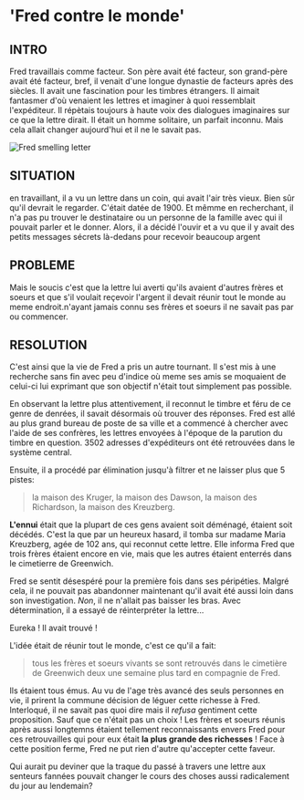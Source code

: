 # 'Fred contre le monde'

## INTRO

Fred travaillais comme facteur. 
Son père avait été facteur, son grand-père avait été facteur, 
bref, il venait d'une longue dynastie de facteurs après des siècles.
Il avait une fascination pour les timbres étrangers. 
Il aimait fantasmer d'où venaient les lettres et imaginer à quoi ressemblait l'expéditeur. 
Il répètais toujours à haute voix des dialogues imaginaires sur ce que la lettre dirait. 
Il était un homme solitaire, un parfait inconnu. Mais cela allait changer aujourd'hui et il ne le savait pas.

![Fred smelling letter](https://i.redd.it/ocq3iyp7xkgz.jpg)

## SITUATION
en travaillant, il a vu un lettre dans un coin, qui avait l'air très vieux.
Bien sûr qu'il devrait le regarder. C'était datée de 1900. Et mêmme en recherchant, il n'a pas pu trouver le destinataire ou un personne de la famille avec qui il pouvait parler et le donner.
Alors, il a décidé l'ouvir et a vu que il y avait des petits messages sécrets là-dedans pour recevoir beaucoup argent


## PROBLEME
Mais le soucis c'est que la lettre lui averti qu'ils avaient d'autres frères et soeurs et que s'il voulait reçevoir l'argent il devait réunir tout le monde au meme endroit.n'ayant jamais connu ses frères et soeurs il ne savait pas par ou commencer.

## RESOLUTION
C'est ainsi que la vie de Fred a pris un autre tournant. Il s'est mis à une recherche sans fin avec peu d'indice où meme ses amis se moquaient de celui-ci lui exprimant que son objectif n'était tout simplement pas possible.

En observant la lettre plus attentivement, il reconnut le timbre et féru de ce genre de denrées, il savait désormais où trouver des réponses.
Fred est allé au plus grand bureau de poste de sa ville et a commencé à chercher avec l'aide de ses confrères, les lettres envoyées à l'époque de la parution du timbre en question.
3502 adresses d'expéditeurs ont été retrouvées dans le système central.

Ensuite, il a procédé par élimination jusqu'à filtrer et ne laisser plus que 5 pistes: 
> la maison des Kruger,
> la maison des Dawson,
> la maison des Richardson,
> la maison des Kreuzberg.

**L'ennui** était que la plupart de ces gens avaient soit déménagé, étaient soit décédés.
C'est la que par un heureux hasard, il tomba sur madame Maria Kreuzberg, agée de 102 ans, qui reconnut cette lettre.
Elle informa Fred que trois frères étaient encore en vie, mais que les autres étaient enterrés dans le cimetierre de Greenwich.

Fred se sentit désespéré pour la première fois dans ses péripéties. Malgré cela, il ne pouvait pas abandonner maintenant qu'il avait été aussi loin dans son investigation. *Non*, il ne n'allait pas baisser les bras. Avec détermination, il a essayé de réinterpréter la lettre...

Eureka ! Il avait trouvé ! 

L'idée était de réunir tout le monde, c'est ce qu'il a fait:
> tous les frères et soeurs vivants se sont retrouvés dans le cimetière de Greenwich deux une semaine plus tard en compagnie de Fred. 

Ils étaient tous émus. Au vu de l'age très avancé des seuls personnes en vie, il prirent la commune décision de léguer cette richesse à Fred. Interloqué, il ne savait pas quoi dire mais il *refusa* gentiment cette proposition. Sauf que ce n'était pas un choix ! Les frères et soeurs réunis après aussi longtemns étaient tellement reconnaissants envers Fred pour ces retrouvailles qui pour eux était **la plus grande des richesses** ! Face à cette position ferme, Fred ne put rien d'autre qu'accepter cette faveur.

Qui aurait pu deviner que la traque du passé à travers une lettre aux senteurs fannées pouvait changer le cours des choses aussi radicalement du jour au lendemain?
